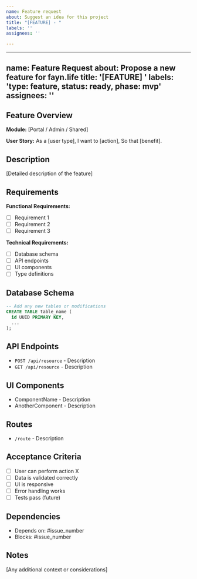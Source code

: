 ```yaml
---
name: Feature request
about: Suggest an idea for this project
title: "[FEATURE] - "
labels: ''
assignees: ''

---
```


<!-- .github/ISSUE_TEMPLATE/feature_request.md -->
---
name: Feature Request
about: Propose a new feature for fayn.life
title: '[FEATURE] '
labels: 'type: feature, status: ready, phase: mvp'
assignees: ''
---

## Feature Overview

**Module:** [Portal / Admin / Shared]

**User Story:**
As a [user type],
I want to [action],
So that [benefit].

## Description
[Detailed description of the feature]

## Requirements

**Functional Requirements:**
- [ ] Requirement 1
- [ ] Requirement 2
- [ ] Requirement 3

**Technical Requirements:**
- [ ] Database schema
- [ ] API endpoints
- [ ] UI components
- [ ] Type definitions

## Database Schema
```sql
-- Add any new tables or modifications
CREATE TABLE table_name (
  id UUID PRIMARY KEY,
  ...
);
```

## API Endpoints
- `POST /api/resource` - Description
- `GET /api/resource` - Description

## UI Components
- ComponentName - Description
- AnotherComponent - Description

## Routes
- `/route` - Description

## Acceptance Criteria
- [ ] User can perform action X
- [ ] Data is validated correctly
- [ ] UI is responsive
- [ ] Error handling works
- [ ] Tests pass (future)

## Dependencies
- Depends on: #issue_number
- Blocks: #issue_number

## Notes
[Any additional context or considerations]
